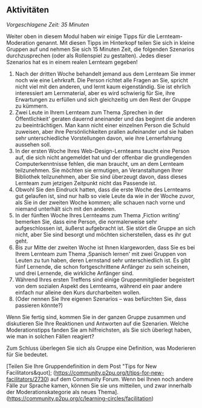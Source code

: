 ## Aktivitäten

_Vorgeschlagene Zeit: 35 Minuten_

Weiter oben in diesem Modul haben wir einige Tipps für die Lernteam-Moderation genannt. Mit diesen Tipps im Hinterkopf teilen Sie sich in kleine Gruppen auf und nehmen Sie sich 15 Minuten Zeit, die folgenden Szenarios durchzusprechen (oder als Rollenspiel zu gestalten). Jedes dieser Szenarios hat es in einem realen Lernteam gegeben!

1. Nach der dritten Woche behandelt jemand aus dem Lernteam Sie immer noch wie eine Lehrkraft. Die Person richtet alle Fragen an Sie, spricht nicht viel mit den anderen, und lernt kaum eigenständig. Sie ist ehrlich interessiert am Lernmaterial, aber es wird schwierig für Sie, ihre Erwartungen zu erfüllen und sich gleichzeitig um den Rest der Gruppe zu kümmern.
2. Zwei Leute in Ihrem Lernteam zum Thema ‚Sprechen in der Öffentlichkeit&#39; geraten dauernd aneinander und das beginnt die anderen zu beeinträchtigen. Man kann nicht einer einzelnen Person die Schuld zuweisen, aber ihre Persönlichkeiten prallen aufeinander und sie haben sehr unterschiedliche Vorstellungen davon, wie ihre Lernerfahrung aussehen soll.
3. In der ersten Woche Ihres Web-Design-Lernteams taucht eine Person auf, die sich nicht angemeldet hat und der offenbar die grundlegenden Computerkenntnisse fehlen, die man braucht, um an dem Lernteam teilzunehmen. Sie möchten sie ermutigen, an Veranstaltungen Ihrer Bibliothek teilzunehmen, aber Sie sind überzeugt davon, dass dieses Lernteam zum jetzigen Zeitpunkt nicht das Passende ist.
4. Obwohl Sie den Eindruck hatten, dass die erste Woche des Lernteams gut gelaufen ist, sind nur halb so viele Leute da wie in der Woche zuvor, als Sie in der zweiten Woche kommen; alle schauen nach vorne und niemand unterhält sich mit den anderen.
5. In der fünften Woche Ihres Lernteams zum Thema ‚Fiction writing&#39; bemerken Sie, dass eine Person, die normalerweise sehr aufgeschlossen ist, äußerst aufgebracht ist. Sie stört die Gruppe an sich nicht, aber Sie sind besorgt und möchten sicherstellen, dass es ihr gut geht.
6. Bis zur Mitte der zweiten Woche ist Ihnen klargeworden, dass Sie es bei Ihrem Lernteam zum Thema ‚Spanisch lernen&#39; mit zwei Gruppen von Leuten zu tun haben, deren Lernstand sehr unterschiedlich ist. Es gibt fünf Lernende, die schon fortgeschrittene Anfänger zu sein scheinen, und drei Lernende, die wirkliche Anfänger sind.
7. Während Ihres ersten Treffens sind einige Gruppenmitglieder begeistert von dem sozialen Aspekt des Lernteams, während ein paar andere einfach nur alleine den Kurs durcharbeiten wollen.
8. (Oder nennen Sie Ihre eigenen Szenarios – was befürchten Sie, dass passieren könnte?)

Wenn Sie fertig sind, kommen Sie in der ganzen Gruppe zusammen und diskutieren Sie Ihre Reaktionen und Antworten auf die Szenarien. Welche Moderationstipps fanden Sie am hilfreichsten, als Sie sich überlegt haben, wie man in solchen Fällen reagiert?

Zum Schluss überlegen Sie sich als Gruppe eine Definition, was Moderieren für Sie bedeutet.

[Teilen Sie Ihre Gruppendefinition in dem Post &quot;Tips for New Facilitators&quot]; (https://community.p2pu.org/t/tips-for-new-facilitators/2730) auf dem Community Forum. Wenn bei Ihnen noch andere Fälle zur Sprache kamen, können Sie sie uns mitteilen, und zwar innerhalb der Moderationskategorie als neues Thema].(https://community.p2pu.org/c/learning-circles/facilitation)
